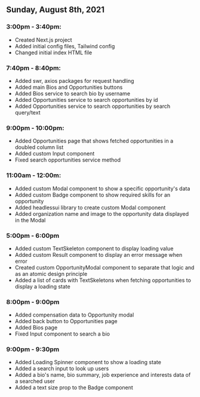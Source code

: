 ## Sunday, August 8th, 2021

### 3:00pm - 3:40pm:

- Created Next.js project
- Added initial config files, Tailwind config
- Changed initial index HTML file

### 7:40pm - 8:40pm:

- Added swr, axios packages for request handling
- Added main Bios and Opportunities buttons
- Added Bios service to search bio by username
- Added Opportunities service to search opportunities by id
- Added Opportunities service to search opportunities by search query/text

### 9:00pm - 10:00pm:

- Added Opportunities page that shows fetched opportunities in a doubled column list
- Added custom Input component
- Fixed search opportunities service method

### 11:00am - 12:00m:

- Added custom Modal component to show a specific opportunity's data
- Added custom Badge component to show required skills for an opportunity
- Added headlessui library to create custom Modal component
- Added organization name and image to the opportunity data displayed in the Modal

### 5:00pm - 6:00pm

- Added custom TextSkeleton component to display loading value
- Added custom Result component to display an error message when error
- Created custom OpportunityModal component to separate that logic and as an atomic design principle
- Added a list of cards with TextSkeletons when fetching opportunities to display a loading state

### 8:00pm - 9:00pm

- Added compensation data to Opportunity modal
- Added back button to Opportunities page
- Added Bios page
- Fixed Input component to search a bio

### 9:00pm - 9:30pm

- Added Loading Spinner component to show a loading state
- Added a search input to look up users
- Added a bio's name, bio summary, job experience and interests data of a searched user
- Added a text size prop to the Badge component

